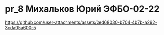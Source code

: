 # pr_8 Михальков Юрий ЭФБО-02-22



https://github.com/user-attachments/assets/3ed68030-b704-4b7b-a292-3cda05a600e5

